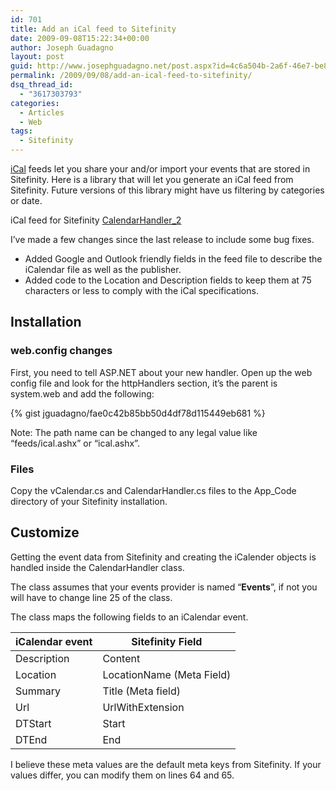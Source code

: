 ```yaml
---
id: 701
title: Add an iCal feed to Sitefinity
date: 2009-09-08T15:22:34+00:00
author: Joseph Guadagno
layout: post
guid: http://www.josephguadagno.net/post.aspx?id=4c6a504b-2a6f-46e7-be86-534dae04114c
permalink: /2009/09/08/add-an-ical-feed-to-sitefinity/
dsq_thread_id:
  - "3617303793"
categories:
  - Articles
  - Web
tags:
  - Sitefinity
---
```

<!-- TODO: Fix HTML Table -->
[iCal](http://en.wikipedia.org/wiki/Ical "iCal on Wikipedia") feeds let you share your and/or import your events that are stored in Sitefinity.  Here is a library that will let you generate an iCal feed from Sitefinity. Future versions of this library might have us filtering by categories or date.

iCal feed for Sitefinity [CalendarHandler_2](http://1222-7915.el-alt.com/wp-content/uploads/2015/03/CalendarHandler_2.zip)

I’ve made a few changes since the last release to include some bug fixes.

* Added Google and Outlook friendly fields in the feed file to describe the iCalendar file as well as the publisher.
* Added code to the Location and Description fields to keep them at 75 characters or less to comply with the iCal specifications.

## Installation

### web.config changes

First, you need to tell ASP.NET about your new handler. Open up the web config file and look for the httpHandlers section, it’s the parent is system.web and add the following:

{% gist jguadagno/fae0c42b85bb50d4df78d115449eb681 %}

Note: The path name can be changed to any legal value like “feeds/ical.ashx” or “ical.ashx”.

### Files

Copy the vCalendar.cs and CalendarHandler.cs files to the App_Code directory of your Sitefinity installation.

## Customize

Getting the event data from Sitefinity and creating the iCalender objects is handled inside the CalendarHandler class.

The class assumes that your events provider is named “**Events**”, if not you will have to change line 25 of the class.

The class maps the following fields to an iCalendar event.

<table class="table table-striped table-bordered">

<thead>

<tr>

<th>iCalendar event</th>

<th>Sitefinity Field</th>

</tr>

</thead>

<tbody>

<tr>

<td>Description</td>

<td>Content</td>

</tr>

<tr>

<td>Location</td>

<td>LocationName (Meta Field)</td>

</tr>

<tr>

<td>Summary</td>

<td>Title (Meta field)</td>

</tr>

<tr>

<td>Url</td>

<td>UrlWithExtension</td>

</tr>

<tr>

<td>DTStart</td>

<td>Start</td>

</tr>

<tr>

<td>DTEnd</td>

<td>End</td>

</tr>

</tbody>

</table>

I believe these meta values are the default meta keys from Sitefinity. If your values differ, you can modify them on lines 64 and 65.